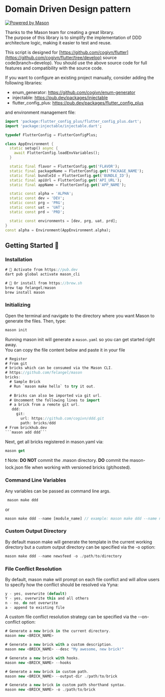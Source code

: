 # Domain Driven Design pattern

[![Powered by Mason](https://img.shields.io/endpoint?url=https%3A%2F%2Ftinyurl.com%2Fmason-badge)](https://github.com/felangel/mason)


Thanks to the Mason team for creating a great library.<br/>
The purpose of this library is to simplify the implementation of DDD architecture logic, making it easier to test and reuse.

This script is designed for [https://github.com/cogivn/flutter](https://github.com/cogivn/flutter/tree/develop) source code(branch=develop). You should use the above source code for full features and compatibility with the source code.

If you want to configure an existing project manually, consider adding the following libraries:
 - enum_generator: https://github.com/cogivn/enum-generator
 - injectable: https://pub.dev/packages/injectable
 - flutter_config_plus: https://pub.dev/packages/flutter_config_plus
 
and environment management file:

```dart
import 'package:flutter_config_plus/flutter_config_plus.dart';
import 'package:injectable/injectable.dart';

typedef FlutterConfig = FlutterConfigPlus;

class AppEnvironment {
  static setup() async {
    await FlutterConfig.loadEnvVariables();
  }

  static final flavor = FlutterConfig.get('FLAVOR');
  static final packageName = FlutterConfig.get('PACKAGE_NAME');
  static final bundleId = FlutterConfig.get('BUNDLE_ID');
  static final apiUrl = FlutterConfig.get('API_URL');
  static final appName = FlutterConfig.get('APP_NAME');

  static const alpha = 'ALPHA';
  static const dev = 'DEV';
  static const prg = 'PRG';
  static const uat = 'UAT';
  static const prd = 'PRD';

  static const environments = [dev, prg, uat, prd];
}
const alpha = Environment(AppEnvironment.alpha);
```

## Getting Started 🚀

### Installation 
```gradle
# 🎯 Activate from https://pub.dev
dart pub global activate mason_cli

# 🍺 Or install from https://brew.sh
brew tap felangel/mason
brew install mason
```
### Initializing 
Open the terminal and navigate to the directory where you want Mason to generate the files. Then, type:
```gradle
mason init
```
Running mason init will generate a `mason.yaml` so you can get started right away. <br/> You can copy the file content below and paste it in your file
```dart
# Register 
# From git
# bricks which can be consumed via the Mason CLI.
# https://github.com/felangel/mason
bricks:
  # Sample Brick
  # Run `mason make hello` to try it out.
  
  # Bricks can also be imported via git url.
  # Uncomment the following lines to import
  # a brick from a remote git url.
   ddd:
     git:
       url: https://github.com/cogivn/ddd.git
       path: bricks/ddd
# From brickhub.dev
```mason add ddd```
```
Next, get all bricks registered in mason.yaml via:
```dart
mason get
```
❗ Note: **DO NOT** commit the .mason directory. **DO** commit the mason-lock.json file when working with versioned bricks (git/hosted).

### Command Line Variables 
Any variables can be passed as command line args.
```dart
 mason make ddd
```
or 
```dart
mason make ddd --name [module_name] // example: mason make ddd --name newsfeed
```
### Custom Output Directory 
By default mason make will generate the template in the current working directory but a custom output directory can be specified via the -o option:
```dart
mason make ddd --name newsfeed -o ./path/to/directory
```

### File Conflict Resolution 
By default, mason make will prompt on each file conflict and will allow users to specify how the conflict should be resolved via Yyna:
```dart
y - yes, overwrite (default)
Y - yes, overwrite this and all others
n - no, do not overwrite
a - append to existing file
```
A custom file conflict resolution strategy can be specified via the --on-conflict option:
```dart
# Generate a new brick in the current directory.
mason new <BRICK_NAME>

# Generate a new brick with a custom description.
mason new <BRICK_NAME> --desc "My awesome, new brick!"

# Generate a new brick with hooks.
mason new <BRICK_NAME> --hooks

# Generate a new brick in custom path.
mason new <BRICK_NAME> --output-dir ./path/to/brick

# Generate a new brick in custom path shorthand syntax.
mason new <BRICK_NAME> -o ./path/to/brick
```


